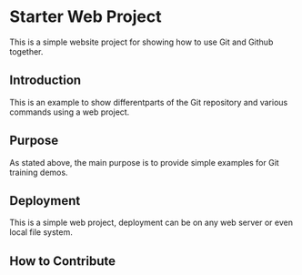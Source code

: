 # Starter Web Project

This is a simple website project for showing how to use Git and Github together.

## Introduction

This is an example to show differentparts of the Git repository and various commands using a web project.

## Purpose

As stated above, the main purpose is to provide simple examples for Git training demos.

## Deployment

This is a simple web project, deployment can be on any web server or even local file system.

## How to Contribute